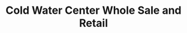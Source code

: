 ---
title: "Cold Water Center Whole Sale and Retail"
url: /zwedru/cold-water-center-whole-sale-and-retail/
shop: Getränke
---